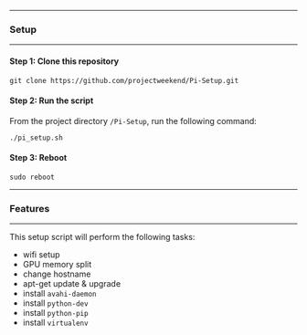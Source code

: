 -------------------------------------------------------------------------------
### Setup
-------------------------------------------------------------------------------

#### Step 1: Clone this repository

```
git clone https://github.com/projectweekend/Pi-Setup.git
```

#### Step 2: Run the script

From the project directory `/Pi-Setup`, run the following command:

```
./pi_setup.sh
```

#### Step 3: Reboot

```
sudo reboot
```

-------------------------------------------------------------------------------
### Features
-------------------------------------------------------------------------------

This setup script will perform the following tasks:

* wifi setup
* GPU memory split
* change hostname
* apt-get update & upgrade
* install `avahi-daemon`
* install `python-dev`
* install `python-pip`
* install `virtualenv`
